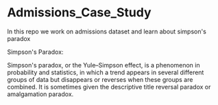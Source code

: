 # Admissions_Case_Study
In this repo we work on admissions dataset and learn about simpson's paradox 

Simpson's Paradox:

Simpson's paradox, or the Yule–Simpson effect, is a phenomenon in probability and statistics, in which a trend appears in several different groups of data but disappears or reverses when these groups are combined. It is sometimes given the descriptive title reversal paradox or amalgamation paradox.
